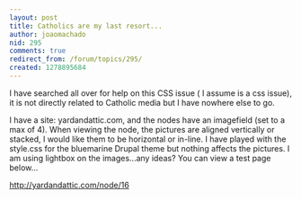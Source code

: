 ```yaml
---
layout: post
title: Catholics are my last resort...
author: joaomachado
nid: 295
comments: true
redirect_from: /forum/topics/295/
created: 1278895684
---
```

<p>I have searched all over for help on this CSS issue ( I assume is a css issue), it is not directly related to Catholic media but I have nowhere else to go.</p>
<p>I have a site: yardandattic.com, and the nodes have an imagefield (set to a max of 4). When viewing the node, the pictures are aligned vertically or stacked, I would like them to be horizontal or in-line. I have played with the style.css for the bluemarine Drupal theme but nothing affects the pictures. I am using lightbox on the images...any ideas? You can view a test page below...</p>
<p><a href="http://yardandattic.com/node/16" target="_blank">http://yardandattic.com/node/16</a></p>
